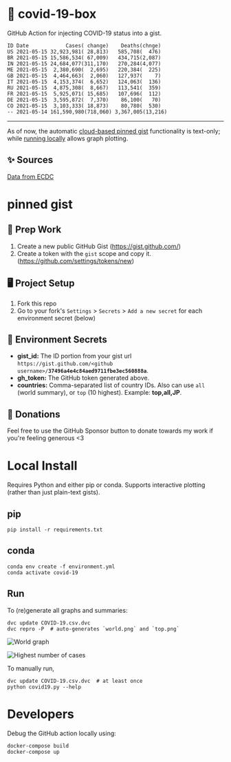 # 🏥 covid-19-box

GitHub Action for injecting COVID-19 status into a gist.

```
ID Date            Cases( change)    Deaths(chnge)
US 2021-05-15 32,923,981( 28,813)   585,708(  476)
BR 2021-05-15 15,586,534( 67,009)   434,715(2,087)
IN 2021-05-15 24,684,077(311,170)   270,284(4,077)
ME 2021-05-15  2,380,690(  2,695)   220,384(  225)
GB 2021-05-15  4,464,663(  2,060)   127,937(    7)
IT 2021-05-15  4,153,374(  6,652)   124,063(  136)
RU 2021-05-15  4,875,308(  8,667)   113,541(  359)
FR 2021-05-15  5,925,071( 15,685)   107,696(  112)
DE 2021-05-15  3,595,872(  7,370)    86,100(   70)
CO 2021-05-15  3,103,333( 18,873)    80,780(  530)
-- 2021-05-14 161,590,980(718,060) 3,367,005(13,216)
```

---

As of now, the automatic [cloud-based pinned gist](#pinned-gist) functionality is text-only;
while [running locally](#local-install) allows graph plotting.

## ✨ Sources

[Data from ECDC](https://www.ecdc.europa.eu/en/publications-data/download-todays-data-geographic-distribution-covid-19-cases-worldwide)

# pinned gist

## 🎒 Prep Work
1. Create a new public GitHub Gist (https://gist.github.com/)
1. Create a token with the `gist` scope and copy it. (https://github.com/settings/tokens/new)

## 🖥 Project Setup
1. Fork this repo
1. Go to your fork's `Settings` > `Secrets` > `Add a new secret` for each environment secret (below)

## 🤫 Environment Secrets
- **gist_id:** The ID portion from your gist url `https://gist.github.com/<github username>/`**`37496a4e4c84aed9711fbe3ec560888a`**.
- **gh_token:** The GitHub token generated above.
- **countries:** Comma-separated list of country IDs. Also can use `all` (world summary), or `top` (10 highest). Example: **top,all,JP**.

## 💸 Donations

Feel free to use the GitHub Sponsor button to donate towards my work if you're feeling generous <3

# Local Install

Requires Python and either pip or conda. Supports interactive plotting (rather than just plain-text gists).

## pip

```
pip install -r requirements.txt
```

## conda

```
conda env create -f environment.yml
conda activate covid-19
```

## Run

To (re)generate all graphs and summaries:

```
dvc update COVID-19.csv.dvc
dvc repro -P  # auto-generates `world.png` and `top.png`
```

![World graph](world.png)

![Highest number of cases](top.png)

To manually run,

```
dvc update COVID-19.csv.dvc  # at least once
python covid19.py --help
```

# Developers

Debug the GitHub action locally using:

```
docker-compose build
docker-compose up
```

